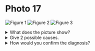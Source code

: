 # Photo 17

![Figure 1](/pediatrics/photo/17a.png)
![Figure 2](/pediatrics/photo/17b.png)
![Figure 3](/pediatrics/photo/17c.png)

<details>
<summary>What does the picture show?</summary>
Swelling in left/right side of the neck
</details>

<details>
<summary>Give 2 possible causes.</summary>

1. Lymphoma
1. TB lymphadenitis
1. Leukaemia
1. Infectious mononucleosis
1. Cystic hygroma

</details>

<details>
<summary>How would you confirm the diagnosis?</summary>

1. Lymph node biopsy
1. FNAB or FNAC
1. Excisional biopsy

</details>
